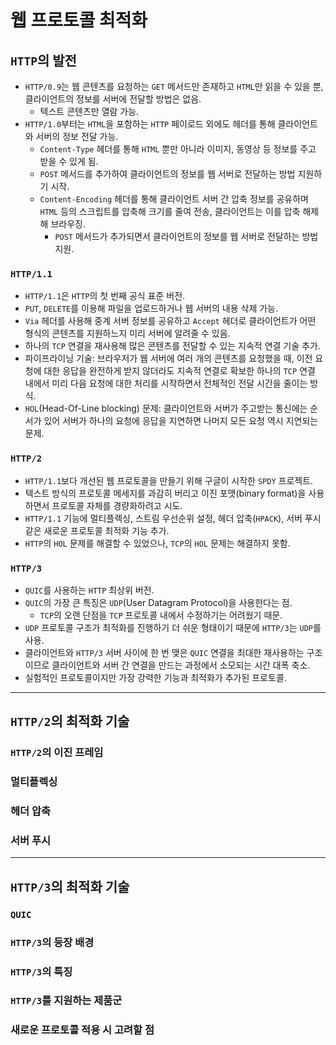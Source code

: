 # 웹 프로토콜 최적화

## `HTTP`의 발전

- `HTTP/0.9`는 웹 콘텐츠를 요청하는 `GET` 메서드만 존재하고 `HTML`만 읽을 수 있을 뿐, 클라이언트의 정보를 서버에 전달할 방법은 없음.
  - 텍스트 콘텐츠만 열람 가능.
- `HTTP/1.0`부터는 `HTML`을 포함하는 `HTTP` 페이로드 외에도 헤더를 통해 클라이언트와 서버의 정보 전달 가능.
  - `Content-Type` 헤더를 통해 `HTML` 뿐만 아니라 이미지, 동영상 등 정보를 주고 받을 수 있게 됨.
  - `POST` 메서드를 추가하여 클라이언트의 정보를 웹 서버로 전달하는 방법 지원하기 시작.
  - `Content-Encoding` 헤더를 통해 클라이언트 서버 간 압축 정보를 공유하며 `HTML` 등의 스크립트를 압축해 크기를 줄여 전송, 클라이언트는 이를 압축 해제해 브라우징.
    - `POST` 메서드가 추가되면서 클라이언트의 정보를 웹 서버로 전달하는 방법 지원.

### `HTTP/1.1`

- `HTTP/1.1`은 `HTTP`의 첫 번째 공식 표준 버전.
- `PUT`, `DELETE`를 이용해 파일을 업로드하거나 웹 서버의 내용 삭제 가능.
- `Via` 헤더를 사용해 중계 서버 정보를 공유하고 `Accept` 헤더로 클라이언트가 어떤 형식의 콘텐츠를 지원하느지 미리 서버에 알려줄 수 있음.
- 하나의 `TCP` 연결을 재사용해 많은 콘텐츠를 전달할 수 있는 지속적 연결 기술 추가.
- 파이프라이닝 기술: 브라우저가 웹 서버에 여러 개의 콘텐츠를 요청했을 때, 이전 요청에 대한 응답을 완전하게 받지 않더라도 지속적 연결로 확보한 하나의 `TCP` 연결 내에서 미리 다음 요청에 대한 처리를 시작하면서 전체적인 전달 시간을 줄이는 방식.
- `HOL`(Head-Of-Line blocking) 문제: 클라이언트와 서버가 주고받는 통신에는 순서가 있어 서버가 하나의 요청에 응답을 지연하면 나머지 모든 요청 역시 지연되는 문제.

### `HTTP/2`

- `HTTP/1.1`보다 개선된 웹 프로토콜을 만들기 위해 구글이 시작한 `SPDY` 프로젝트.
- 텍스트 방식의 프로토콜 메세지를 과감히 버리고 이진 포맷(binary format)을 사용하면서 프로토콜 자체를 경량화하려고 시도.
- `HTTP/1.1` 기능에 멀티플렉싱, 스트림 우선순위 설정, 헤더 압축(`HPACK`), 서버 푸시 같은 새로운 프로토콜 최적화 기능 추가.
- `HTTP`의 `HOL` 문제를 해결할 수 있었으나, `TCP`의 `HOL` 문제는 해결하지 못함.

### `HTTP/3`

- `QUIC`를 사용하는 `HTTP` 최상위 버전.
- `QUIC`의 가장 큰 특징은 `UDP`(User Datagram Protocol)을 사용한다는 점.
  - `TCP`의 오랜 단점을 `TCP` 프로토콜 내에서 수정하기는 어려웠기 때문.
- `UDP` 프로토콜 구조가 최적화를 진행하기 더 쉬운 형태이기 때문에 `HTTP/3`는 `UDP`를 사용.
- 클라이언트와 `HTTP/3` 서버 사이에 한 번 맺은 `QUIC` 연결을 최대한 재사용하는 구조이므로 클라이언트와 서버 간 연결을 만드는 과정에서 소모되는 시간 대폭 축소.
- 실험적인 프로토콜이지만 가장 강력한 기능과 최적화가 추가된 프로토콜.

---

## `HTTP/2`의 최적화 기술

### `HTTP/2`의 이진 프레임

### 멀티플렉싱

### 헤더 압축

### 서버 푸시

---

## `HTTP/3`의 최적화 기술

### `QUIC`

### `HTTP/3`의 등장 배경

### `HTTP/3`의 특징

### `HTTP/3`를 지원하는 제품군

### 새로운 프로토콜 적용 시 고려할 점
